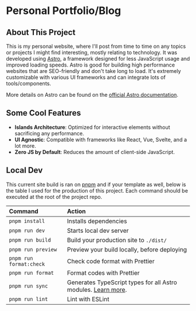 # Personal Portfolio/Blog
## About This Project
This is my personal website, where I'll post from time to time on any topics or projects I might find interesting, mostly relating to technology. It was developed using [Astro](https://astro.build), a framework designed for less JavaScript usage and improved loading speeds. Astro is good for building high performance websites that are SEO-friendly and don't take long to load. It's extremely customizable with various UI frameworks and can integrate lots of tools/components.


More details on Astro can be found on the [official Astro documentation](https://docs.astro.build).

## Some Cool Features
- **Islands Architecture**: Optimized for interactive elements without sacrificing any performance.
- **UI Agnostic**: Compatible with frameworks like React, Vue, Svelte, and a lot more.
- **Zero JS by Default**: Reduces the amount of client-side JavaScript.


## Local Dev
This current site build is ran on [pnpm](https://pnpm.io/) and if your template as well, below is the table I used for the production of this project. Each command should be executed at the root of the project repo.

| Command                 | Action                                                                                                                           |
| :---------------------- | :------------------------------------------------------------------------------------------------------------------------------- |
| `pnpm install`          | Installs dependencies                                                                                                            |
| `pnpm run dev`          | Starts local dev server                                                                                      |
| `pnpm run build`        | Build your production site to `./dist/`                                                                                          |
| `pnpm run preview`      | Preview your build locally, before deploying                                                                                     |
| `pnpm run format:check` | Check code format with Prettier                                                                                                  |
| `pnpm run format`       | Format codes with Prettier                                                                                                       |
| `pnpm run sync`         | Generates TypeScript types for all Astro modules. [Learn more](https://docs.astro.build/en/reference/cli-reference/#astro-sync). |
| `pnpm run lint`         | Lint with ESLint                                                                                                                 |
